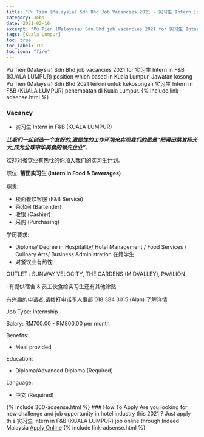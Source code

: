 ```yaml
---
title: "Pu Tien (Malaysia) Sdn Bhd Job Vacancies 2021 - 实习生 Intern in F&B (KUALA LUMPUR)" 
category: Jobs 
date: 2021-02-16 
excerpt: "Pu Tien (Malaysia) Sdn Bhd job vacancies 2021 for 实习生 Intern in F&B (KUALA LUMPUR) position which based in Kuala Lumpur. Jawatan kosong Pu Tien (Malaysia) Sdn Bhd 2021 terkini untuk kekosongan 实习生 Intern in F&B (KUALA LUMPUR) penempatan di Kuala Lumpur" 
tags: [Kuala Lumpur] 
toc: true 
toc_label: TOC 
toc_icon: "fire" 
--- 
```


Pu Tien (Malaysia) Sdn Bhd job vacancies 2021 for 实习生 Intern in F&B (KUALA LUMPUR) position which based in Kuala Lumpur. Jawatan kosong Pu Tien (Malaysia) Sdn Bhd 2021 terkini untuk kekosongan 实习生 Intern in F&B (KUALA LUMPUR) penempatan di Kuala Lumpur. 
{% include link-adsense.html %} 
### Vacancy 
- 实习生 Intern in F&B (KUALA LUMPUR) 
<div><p><b><i>&#35753;&#25105;&#20204;&#19968;&#36215;&#21019;&#36896;&#19968;&#20010;&#21451;&#22909;&#30340;,&#28608;&#21169;&#24615;&#30340;&#24037;&#20316;&#29615;&#22659;&#26469;&#23454;&#29616;&#25105;&#20204;&#30340;&#24895;&#26223;&#8221;&#25226;&#33670;&#30000;&#33756;&#21457;&#25196;&#20809;&#22823;,&#25104;&#20026;&#20840;&#29699;&#20013;&#21326;&#32654;&#39135;&#30340;&#39046;&#20808;&#20225;&#19994;&#8221;</i></b>&#12290;</p><p>&#27426;&#36814;&#23545;&#39184;&#39278;&#19994;&#26377;&#28909;&#24561;&#30340;&#20320;&#21152;&#20837;&#25105;&#20204;&#30340;&#23454;&#20064;&#29983;&#35745;&#21010;&#12290;</p><p>&#32844;&#20301;: <b>&#33670;&#30000;&#23454;&#20064;&#29983; (Intern in Food &amp; Beverages)</b></p><p>&#32844;&#36131;:</p><ul><li>&#27004;&#38754;&#39184;&#39278;&#23458;&#26381; (F&amp;B Service)</li><li>&#33590;&#27700;&#38388; (Bartender)</li><li>&#25910;&#38134; (Cashier)</li><li>&#37319;&#36141; (Purchasing)</li></ul><p>&#23398;&#21382;&#35201;&#27714;:</p><ul><li>Diploma/ Degree in Hospitality/ Hotel Management / Food Services / Culinary Arts/ Business Administration &#22312;&#31821;&#23398;&#29983;</li><li>&#23545;&#39184;&#39278;&#19994;&#26377;&#28909;&#24561;</li></ul><p>OUTLET : SUNWAY VELOCITY, THE GARDENS (MIDVALLEY), PAVILION</p><p>-&#26377;&#25552;&#20379;&#23487;&#33293; &amp; &#21592;&#24037;&#20249;&#39135;&#32473;&#23454;&#20064;&#29983;&#36824;&#26377;&#20854;&#20182;&#27941;&#36148;</p><p>&#26377;&#20852;&#36259;&#30340;&#30003;&#35831;&#32773;,&#35831;&#25320;&#25171;&#30005;&#35805;&#20104;&#20154;&#20107;&#37096; 018 384 3015 (Alan) &#20102;&#35299;&#35814;&#24773;</p><p>Job Type: Internship</p><p>Salary: RM700.00 - RM800.00 per month</p><p>Benefits:</p><ul><li>Meal provided</li></ul><p>Education:</p><ul><li>Diploma/Advanced Diploma (Required)</li></ul><p>Language:</p><ul><li>&#20013;&#25991; (Required)</li></ul></div> 
{% include 300-adsense.html %} 
### How To Apply 
Are you looking for new challenge and job opportunity in hotel industry this 2021 ?
Just apply this 实习生 Intern in F&B (KUALA LUMPUR) job online through Indeed Malaysia 
<a href="https://malaysia.indeed.com/viewjob?jk=8f83b7cec91f3e29" class="btn btn--info" target="_blank" rel="nofollow noopenner">Apply Online</a> 
{% include link-adsense.html %} 